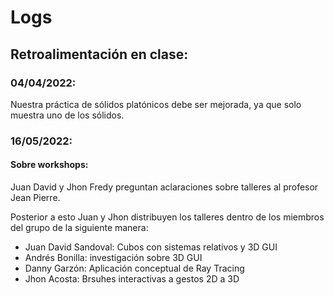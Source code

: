 # Logs

## Retroalimentación en clase:

### 04/04/2022:

Nuestra práctica de sólidos platónicos debe ser mejorada, ya que solo muestra uno de los sólidos.

### 16/05/2022:

#### Sobre workshops:


Juan David y Jhon Fredy preguntan aclaraciones sobre talleres al profesor Jean Pierre.

Posterior a esto Juan y Jhon distribuyen los talleres dentro de los miembros del grupo de la siguiente manera:
- Juan David Sandoval: Cubos con sistemas relativos y 3D GUI
- Andrés Bonilla: investigación sobre 3D GUI
- Danny Garzón: Aplicación conceptual de Ray Tracing
- Jhon Acosta: Brsuhes interactivas a gestos 2D a 3D 